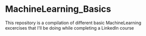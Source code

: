 # MachineLearning_Basics
This repository is a compilation of different basic MachineLearning excercises that I'll be doing while completing a LinkedIn course
